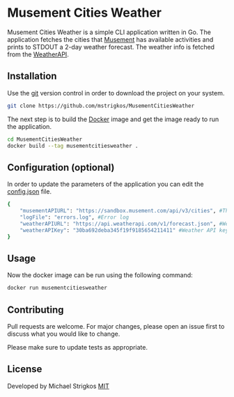 # Musement Cities Weather

Musement Cities Weather is a simple CLI application written in Go. The application fetches the cities that [Musement](https://www.musement.com/us/) has available activities and prints to STDOUT a 2-day weather forecast. The weather info is fetched from the [WeatherAPI](https://www.weatherapi.com/).

## Installation

Use the [git](https://git-scm.com/) version control in order to download the project on your system.

```bash
git clone https://github.com/mstrigkos/MusementCitiesWeather
```
The next step is to build the [Docker](https://www.docker.com/get-started) image and get the image ready to run the application.
```bash
cd MusementCitiesWeather
docker build --tag musementcitiesweather .
```
## Configuration (optional)
In order to update the parameters of the application you can edit the [config.json](https://github.com/mstrigkos/MusementCitiesWeather/blob/master/config.json) file.
```bash
{
    "musementAPIURL": "https://sandbox.musement.com/api/v3/cities", #The Musement API URL
    "logFile": "errors.log", #Error log
    "weatherAPIURL": "https://api.weatherapi.com/v1/forecast.json", #Weather API URL
    "weatherAPIKey": "30ba692deba345f19f9185654211411" #Weather API key
}
```

## Usage
Now the docker image can be run using the following command:
```bash
docker run musementcitiesweather 
```

## Contributing
Pull requests are welcome. For major changes, please open an issue first to discuss what you would like to change.

Please make sure to update tests as appropriate.

## License
Developed by Michael Strigkos
[MIT](https://github.com/mstrigkos/MusementCitiesWeather/LICENSE)

